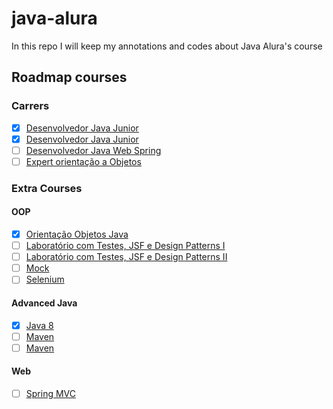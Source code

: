 # java-alura
In this repo I will keep my annotations and codes about Java Alura's course

## Roadmap courses


### Carrers

- [x] [Desenvolvedor Java Junior](https://cursos.alura.com.br/career/desenvolvedor-java-junior)
- [x] [Desenvolvedor Java Junior](https://cursos.alura.com.br/career/desenvolvedor-java-junior-web)
- [ ] [Desenvolvedor Java Web Spring](https://cursos.alura.com.br/career/desenvolvedor-java-web-spring)
- [ ] [Expert orientação a Objetos](https://cursos.alura.com.br/career/expert-orientacao-a-objetos)

### Extra Courses

#### OOP


- [x] [Orientação Objetos Java](https://cursos.alura.com.br/course/orientacao-objetos-java)
- [ ] [Laboratório com Testes, JSF e Design Patterns I](https://cursos.alura.com.br/course/laboratorio-java)
- [ ] [Laboratório com Testes, JSF e Design Patterns II](https://cursos.alura.com.br/course/laboratorio-java-2)
- [ ] [Mock](https://cursos.alura.com.br/course/mock)
- [ ] [Selenium](https://cursos.alura.com.br/course/selenium)

#### Advanced Java

- [x] [Java 8](https://cursos.alura.com.br/course/java8-lambdas)
- [ ] [Maven](https://cursos.alura.com.br/course/maven-build-do-zero-a-web)
- [ ] [Maven](https://cursos.alura.com.br/course/reflection-em-java)

#### Web

- [ ] [Spring MVC](https://cursos.alura.com.br/course/spring-mvc)
